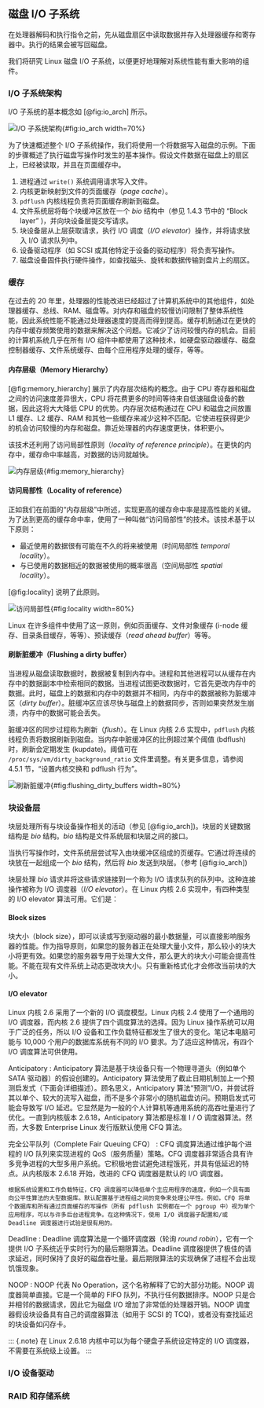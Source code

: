 ## 磁盘 I/O 子系统
在处理器解码和执行指令之前，先从磁盘扇区中读取数据并存入处理器缓存和寄存器中。执行的结果会被写回磁盘。

我们将研究 Linux 磁盘 I/O 子系统，以便更好地理解对系统性能有重大影响的组件。

### I/O 子系统架构
I/O 子系统的基本概念如 [@fig:io_arch] 所示。

![I/O 子系统架构](images/io_arch.jpg){#fig:io_arch width=70%}

为了快速概述整个 I/O 子系统操作，我们将使用一个将数据写入磁盘的示例。下面的步骤概述了执行磁盘写操作时发生的基本操作。假设文件数据在磁盘上的扇区上，已经被读取，并且在页面缓存中。

1. 进程通过 `write()` 系统调用请求写入文件。
2. 内核更新映射到文件的页面缓存（_page cache_）。
3. `pdflush` 内核线程负责将页面缓存刷新到磁盘。
4. 文件系统层将每个块缓冲区放在一个 _bio_ 结构中（参见 1.4.3 节中的 “Block layer” )，并向块设备层提交写请求。
5. 块设备层从上层获取请求，执行 I/O 调度（_I/O elevator_）操作，并将请求放入 I/O 请求队列中。
6. 设备驱动程序（如 SCSI 或其他特定于设备的驱动程序）将负责写操作。
7. 磁盘设备固件执行硬件操作，如查找磁头、旋转和数据传输到盘片上的扇区。

### 缓存
在过去的 20 年里，处理器的性能改进已经超过了计算机系统中的其他组件，如处理器缓存、总线、RAM、磁盘等。对内存和磁盘的较慢访问限制了整体系统性能，因此系统性能不能通过处理器速度的提高而得到提高。缓存机制通过在更快的内存中缓存频繁使用的数据来解决这个问题。它减少了访问较慢内存的机会。目前的计算机系统几乎在所有 I/O 组件中都使用了这种技术，如硬盘驱动器缓存、磁盘控制器缓存、文件系统缓存、由每个应用程序处理的缓存，等等。

#### 内存层级（Memory Hierarchy）
[@fig:memory_hierarchy] 展示了内存层次结构的概念。由于 CPU 寄存器和磁盘之间的访问速度差异很大，CPU 将花费更多的时间等待来自低速磁盘设备的数据，因此这将大大降低 CPU 的优势。内存层次结构通过在 CPU 和磁盘之间放置 L1 缓存、L2 缓存、RAM 和其他一些缓存来减少这种不匹配。它使进程获得更少的机会访问较慢的内存和磁盘。靠近处理器的内存速度更快，体积更小。

该技术还利用了访问局部性原则（_locality of reference principle_）。在更快的内存中，缓存命中率越高，对数据的访问就越快。

![内存层级](images/memory_hierarchy.jpg){#fig:memory_hierarchy}

#### 访问局部性（Locality of reference）
正如我们在前面的“内存层级”中所述，实现更高的缓存命中率是提高性能的关键。为了达到更高的缓存命中率，使用了一种叫做“访问局部性”的技术。该技术基于以下原则：

- 最近使用的数据很有可能在不久的将来被使用（时间局部性 _temporal locality_）。
- 与已使用的数据相近的数据被使用的概率很高（空间局部性 _spatial locality_）。

[@fig:locality] 说明了此原则。

![访问局部性](images/locality.jpg){#fig:locality width=80%}

Linux 在许多组件中使用了这一原则，例如页面缓存、文件对象缓存 (i-node 缓存、目录条目缓存，等等）、预读缓存（_read ahead buffer_）等等。

#### 刷新脏缓冲（Flushing a dirty buffer）
当进程从磁盘读取数据时，数据被复制到内存中。进程和其他进程可以从缓存在内存中的数据副本中检索相同的数据。当进程试图更改数据时，它首先更改内存中的数据。此时，磁盘上的数据和内存中的数据并不相同，内存中的数据被称为脏缓冲区（_dirty buffer_）。脏缓冲区应该尽快与磁盘上的数据同步，否则如果突然发生崩溃，内存中的数据可能会丢失。

脏缓冲区的同步过程称为刷新（_flush_）。在 Linux 内核 2.6 实现中，`pdflush` 内核线程负责将数据刷新到磁盘。当内存中脏缓冲区的比例超过某个阈值 (bdflush) 时，刷新会定期发生 (kupdate)。阈值可在 `/proc/sys/vm/dirty_background_ratio` 文件里调整。有关更多信息，请参阅 4.5.1 节，“设置内核交换和 pdflush 行为”。

![刷新脏缓冲](images/flushing_dirty_buffers.jpg){#fig:flushing_dirty_buffers width=80%}

### 块设备层
块层处理所有与块设备操作相关的活动（参见 [@fig:io_arch])。块层的关键数据结构是 _bio_ 结构。_bio_ 结构是文件系统层和块层之间的接口。

当执行写操作时，文件系统层尝试写入由块缓冲区组成的页缓存。它通过将连续的块放在一起组成一个 _bio_ 结构，然后将 _bio_ 发送到块层。（参考 [@fig:io_arch])

块层处理 _bio_ 请求并将这些请求链接到一个称为 I/O 请求队列的队列中。这种连接操作被称为 I/O 调度器（_I/O elevator_）。在 Linux 内核 2.6 实现中，有四种类型的 I/O elevator 算法可用。它们是：

#### Block sizes
块大小（block size），即可以读或写到驱动器的最小数据量，可以直接影响服务器的性能。作为指导原则，如果您的服务器正在处理大量小文件，那么较小的块大小将更有效。如果您的服务器专用于处理大文件，那么更大的块大小可能会提高性能。不能在现有文件系统上动态更改块大小。只有重新格式化才会修改当前块的大小。

#### I/O elevator
Linux 内核 2.6 采用了一个新的 I/O 调度模型。Linux 内核 2.4 使用了一个通用的 I/O 调度器，而内核 2.6 提供了四个调度算法的选择。因为 Linux 操作系统可以用于广泛的任务，所以 I/O 设备和工作负载特征都发生了很大的变化。笔记本电脑可能与 10,000 个用户的数据库系统有不同的 I/O 要求。为了适应这种情况，有四个 I/O 调度算法可供使用。

Anticipatory
:    Anticipatory 算法是基于块设备只有一个物理寻道头（例如单个 SATA 驱动器）的假设创建的。Anticipatory 算法使用了截止日期机制加上一个预测启发式（下面会详细描述）。顾名思义，Anticipatory 算法“预测”I/O，并尝试将其以单个、较大的流写入磁盘，而不是多个非常小的随机磁盘访问。预期启发式可能会导致写 I/O 延迟。它显然是为一般的个人计算机等通用系统的高吞吐量进行了优化。一直到内核版本 2.6.18，Anticipatory 算法都是标准 I / O 调度器算法。然而，大多数 Enterprise Linux 发行版默认使用 CFQ 算法。

完全公平队列（Complete Fair Queuing  CFQ）
:    CFQ 调度算法通过维护每个进程的 I/O 队列来实现进程的 QoS（服务质量）策略。CFQ 调度器非常适合具有许多竞争进程的大型多用户系统。它积极地尝试避免进程饿死，并具有低延迟的特点。从内核版本 2.6.18 开始，改进的 CFQ 调度器是默认的 I/O 调度器。

    根据系统设置和工作负载特征，CFQ 调度器可以降低单个主应用程序的速度，例如一个具有面向公平性算法的大型数据库。默认配置基于进程组之间的竞争来处理公平性。例如，CFQ 将单个数据库和所有通过页面缓存的写操作（所有 pdflush 实例都在一个 pgroup 中）视为单个应用程序，可以与许多后台进程竞争。在这种情况下，使用 I/O 调度器子配置和/或 Deadline 调度器进行试验是很有用的。

Deadline
:    Deadline 调度算法是一个循环调度器（轮询 _round robin_），它有一个提供 I/O 子系统近乎实时行为的最后期限算法。Deadline 调度器提供了极佳的请求延迟，同时保持了良好的磁盘吞吐量。最后期限算法的实现确保了进程不会出现饥饿现象。

NOOP
:    NOOP 代表 No Operation，这个名称解释了它的大部分功能。NOOP 调度器简单直接。它是一个简单的 FIFO 队列，不执行任何数据排序。NOOP 只是合并相邻的数据请求，因此它为磁盘 I/O 增加了非常低的处理器开销。NOOP 调度器假设块设备具有自己的调度器算法（如用于 SCSI 的 TCQ)，或者没有查找延迟的块设备如闪存卡。

::: {.note}
在 Linux 2.6.18 内核中可以为每个硬盘子系统设定特定的 I/O 调度器，不需要在系统级上设置。
:::

### I/O 设备驱动

### RAID 和存储系统